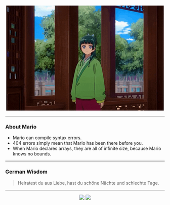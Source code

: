 <p align="center">
  <img src="assets/maomao.gif" />
</p>

---

### About Mario
- Mario can compile syntax errors.
- 404 errors simply mean that Mario has been there before you.
- When Mario declares arrays, they are all of infinite size, because Mario knows no bounds.

---

### German Wisdom
> Heiratest du aus Liebe, hast du schöne Nächte und schlechte Tage.

---

<p align="center">
  <a>
    <img height="180em" src="https://github-readme-stats-eight-theta.vercel.app/api?username=Torfkopp&show_icons=true&theme=dark&include_all_commits=true&count_private=true"/>
  </a>
  <a href="https://github.com/Torfkopp?tab=repositories">
    <img height="180em" src="https://github-readme-stats-eight-theta.vercel.app/api/top-langs/?username=torfkopp&layout=compact&theme=dark&langs_count=8&hide=java"/>
  </a>
</p>
